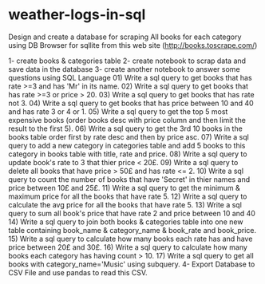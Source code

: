 # weather-logs-in-sql
Design and create a database for scraping All books for each category using DB Browser for sqllite from this web site (http://books.toscrape.com/)

1- create books & categories table
2- create notebook to scrap data and save data in the database
3- create another notebook to answer some questions using SQL Language
        01) Write a sql query to get books that has rate >=3 and has 'Mr' in its name.
        02) Write a sql query to get books that has rate >=3 or price > 20.
        03) Write a sql query to get books that has rate not 3.
        04) Write a sql query to get books that has price between 10 and 40 and has rate 3 or 4 or 1.
        05) Write a sql query to get the top 5 most expensive books (order books desc with price column and then limit the result to the first 5).
        06) Write a sql query to get the 3rd 10 books in the books table order first by rate desc and then by price asc.
        07) Write a sql query to add a new category in categories table and add 5 books to this category in books table with title, rate and price.
        08) Write a sql query to update book's rate to 3 that thier price < 20£.
        09) Write a sql query to delete all books that have price > 50£ and has rate <= 2.
        10) Write a sql query to count the number of books that have 'Secret' in thier names and price between 10£ and 25£.
        11) Write a sql query to get the minimum & maximum price for all the books that have rate 5.
        12) Write a sql query to calculate the avg price for all the books that have rate 5.
        13) Write a sql query to sum all book's price that have rate 2 and price between 10 and 40
        14) Write a sql query to join both books & categories table into one new table containing book_name & category_name & book_rate and book_price.
        15) Write a sql query to calculate how many books each rate has and have price between 20£ and 30£.
        16) Write a sql query to calculate how many books each category has having count > 10.
        17) Write a sql query to get all books with category_name='Music' using subquery.
4- Export Database to CSV File and use pandas to read this CSV.
